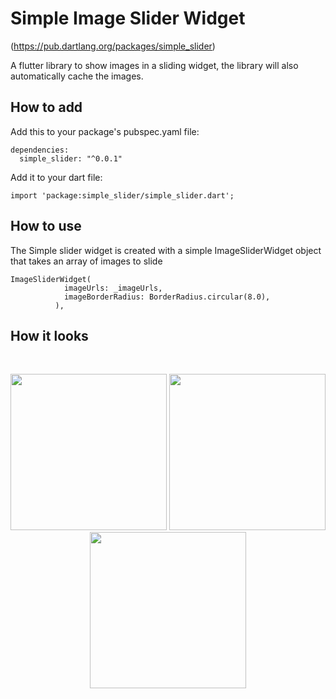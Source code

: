 
# Simple Image Slider Widget

(https://pub.dartlang.org/packages/simple_slider)

A flutter library to show images in a sliding widget, the library will also automatically cache the images.

## How to add

Add this to your package's pubspec.yaml file:
```
dependencies:
  simple_slider: "^0.0.1"

```
Add it to your dart file:
```
import 'package:simple_slider/simple_slider.dart';
```

## How to use
The Simple slider widget is created with a simple ImageSliderWidget object that takes an array of images to slide

```
ImageSliderWidget(
            imageUrls: _imageUrls,
            imageBorderRadius: BorderRadius.circular(8.0),
          ),
 ```

## How it looks


<br>
<p align="center">

  <img src="https://raw.githubusercontent.com/eddywm/simple_slider/master/screenshots/flutter_01.png" width="250">

   <img src="https://raw.githubusercontent.com/eddywm/simple_slider/master/screenshots/flutter_02.png" width="250">

   <img src="https://raw.githubusercontent.com/eddywm/simple_slider/master/screenshots/flutter_03.png" width="250">

   </p>
<br>
<br>
